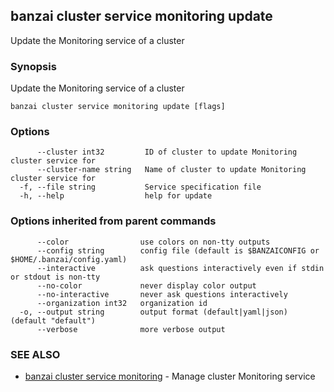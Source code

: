## banzai cluster service monitoring update

Update the Monitoring service of a cluster

### Synopsis

Update the Monitoring service of a cluster

```
banzai cluster service monitoring update [flags]
```

### Options

```
      --cluster int32         ID of cluster to update Monitoring cluster service for
      --cluster-name string   Name of cluster to update Monitoring cluster service for
  -f, --file string           Service specification file
  -h, --help                  help for update
```

### Options inherited from parent commands

```
      --color                use colors on non-tty outputs
      --config string        config file (default is $BANZAICONFIG or $HOME/.banzai/config.yaml)
      --interactive          ask questions interactively even if stdin or stdout is non-tty
      --no-color             never display color output
      --no-interactive       never ask questions interactively
      --organization int32   organization id
  -o, --output string        output format (default|yaml|json) (default "default")
      --verbose              more verbose output
```

### SEE ALSO

* [banzai cluster service monitoring](banzai_cluster_service_monitoring.md)	 - Manage cluster Monitoring service

